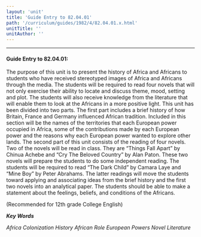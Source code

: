 ```yaml
---
layout: 'unit'
title: 'Guide Entry to 82.04.01'
path: '/curriculum/guides/1982/4/82.04.01.x.html'
unitTitle: ''
unitAuthor: ''
---
```


<body>
<hr/>
 <h4>
  Guide Entry to 82.04.01:
 </h4>
 The purpose of this unit is to present the history of Africa and Africans to students who have received stereotyped images of Africa and Africans through the media.  The students will be required to read four novels that will not only exercise their ability to locate and discuss theme, mood, setting and plot.  The students will also receive knowledge from the literature that will enable them to look at the Africans in a more positive light.  This unit has been divided into two parts.  The first part includes a brief history of how Britain, France and Germany influenced African tradition.  Included in this section will be the names of the territories that each European power occupied in Africa, some of the contributions made by each European power and the reasons why each European power wanted to explore other lands.  The second part of this unit consists of the reading of four novels.  Two of the novels will be read in class.  They are “Things Fall Apart” by Chinua Achebe and “Cry The Beloved Country” by Alan Paton.  These two novels will prepare the students to do some independent reading.  The students will be required to read “The Dark Child” by Camara Laye and “Mine Boy” by Peter Abrahams.  The latter readings will move the students toward applying and associating ideas from the brief history and the first two novels into an analytical paper.  The students should be able to make a statement about the feelings, beliefs, and conditions of the Africans.
 <p>
  (Recommended for 12th grade College English)
 </p>
<p>
  <b>
   <i>
    Key Words
   </i>
  </b>
  <br/>
 </p>
 <p>
  <i>
   Africa Colonization History African Role European Powers Novel Literature
  </i>
 </p>

</body>
